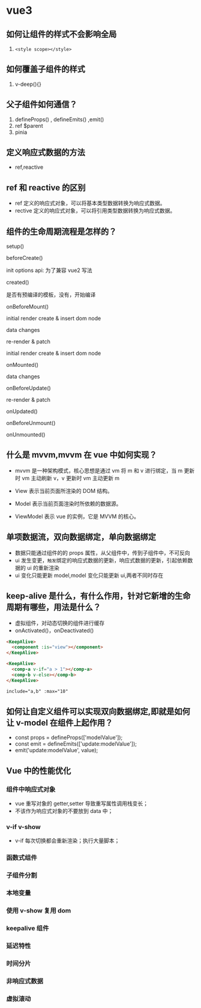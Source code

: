 # vue3

## 如何让组件的样式不会影响全局

1. `<style scope></style>`

## 如何覆盖子组件的样式

1. v-deep(){}

## 父子组件如何通信？

1. defineProps() , defineEmits() ,emit()
2. ref $parent
3. pinia

## 定义响应式数据的方法

- ref,reactive

## ref 和 reactive 的区别

- ref 定义的响应式对象，可以将基本类型数据转换为响应式数据。
- rective 定义的响应式对象，可以将引用类型数据转换为响应式数据。

## 组件的生命周期流程是怎样的？

setup()

beforeCreate()

init options api: 为了兼容 vue2 写法

created()

是否有预编译的模板，没有，开始编译

onBeforeMount()

initial render create & insert dom node


data changes


re-render & patch


initial render create & insert dom node

onMounted()

data changes

onBeforeUpdate()

re-render & patch

onUpdated()

onBeforeUnmount()

onUnmounted()

## 什么是 mvvm,mvvm 在 vue 中如何实现？

- mvvm 是一种架构模式，核心思想是通过 vm 将 m 和 v 进行绑定，当 m 更新时 vm 主动刷新 v，v 更新时 vm 主动更新 m

- View 表示当前页面所渲染的 DOM 结构。
- Model 表示当前页面渲染时所依赖的数据源。
- ViewModel 表示 vue 的实例，它是 MVVM 的核心。

## 单项数据流，双向数据绑定，单向数据绑定

- 数据只能通过组件的的 props 属性，从父组件中，传到子组件中，不可反向
- ui 发生变更，`触发`绑定的响应式数据的更新，响应式数据的更新，引起依赖数据的 ui 的重新渲染
- ui 变化只能更新 model,model 变化只能更新 ui,两者不同时存在

## keep-alive 是什么，有什么作用，针对它新增的生命周期有哪些，用法是什么？

- 虚拟组件，对动态切换的组件进行缓存
- onActivated()，onDeactivated()

```html
<KeepAlive>
  <component :is="view"></component>
</KeepAlive>

<KeepAlive>
  <comp-a v-if="a > 1"></comp-a>
  <comp-b v-else></comp-b>
</KeepAlive>

include="a,b" :max="10"
```

## 如何让自定义组件可以实现双向数据绑定,即就是如何让 v-model 在组件上起作用？

- const props = defineProps(['modelValue']);
- const emit = defineEmits(['update:modelValue']);
- emit('update:modelValue', value);

## Vue 中的性能优化

### 组件中响应式对象

- vue 重写对象的 getter,setter 导致重写属性调用栈变长；
- 不该作为响应式对象的不要放到 data 中；

### v-if v-show

- v-if 每次切换都会重新渲染；执行大量脚本；

### 函数式组件

### 子组件分割

### 本地变量

### 使用 v-show 复用 dom

### keepalive 组件

### 延迟特性

### 时间分片

### 非响应式数据

### 虚拟滚动
